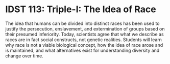 # IDST 113: Triple-I: The Idea of Race

The idea that humans can be divided into distinct races has been used to justify the persecution, enslavement, and extermination of groups based on their presumed inferiority. Today, scientists agree that what we describe as races are in fact social constructs, not genetic realities. Students will learn why race is not a viable biological concept, how the idea of race arose and is maintained, and what alternatives exist for understanding diversity and change over time.